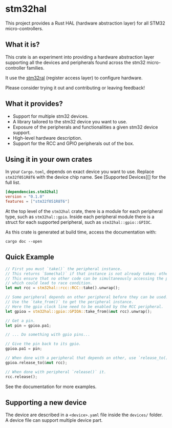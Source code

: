 stm32hal 
========

This project provides a Rust HAL (hardware abstraction layer) for all STM32 micro-controllers.

<!-- TODO Add crates.io, doc.rs, travis-ci.org, license badges -->
<!-- TODO Add Documentation, Repositories, Supported Devices, Example Project links -->

## What it is?

This crate is an experiment into providing a hardware abstraction layer supporting all the devices
and peripherals found across the stm32 micro-controller families.

It use the [stm32ral](https://github.com/adamgreig/stm32ral) (register access layer) to configure
hardware.

Please consider trying it out and contributing or leaving feedback!

## What it provides?

  - Support for multiple stm32 devices.
  - A library tailored to the stm32 device you want to use.
  - Exposure of the peripherals and functionalities a given stm32 device support.
  - High-level hardware description.
  - Support for the RCC and GPIO peripherals out of the box.

## Using it in your own crates

In your `Cargo.toml`, depends on exact device you want to use.  Replace `stm32f051R8T6` with the
device chip name.  See [Supported Devices][] for the full list.

```toml
[dependencies.stm32hal]
version = "0.1.0"
features = ["stm32f051R8T6"]
```

At the top level of the `stm32hal` crate, there is a module for each peripheral
type, such as `stm32hal::gpio`.
Inside each peripheral module there is a struct for each supported peripheral,
such as `stm32hal::gpio::GPIOC`.

As this crate is generated at build time, access the documentation with:
```
cargo doc --open
```

## Quick Example

```rust
// First you must `take()` the peripheral instance.
// This returns `Some(hal)` if that instance is not already taken; otherwise it returns `None`.
// This ensure that no other code can be simultaneously accessing the peripheral,
// which could lead to race condition.
let mut rcc = stm32hal::rcc::RCC::take().unwrap();

// Some peripheral depends on other peripheral before they can be used.
// Use the `take_from()` to get the peripheral instance.
// Here the gpio clock line need to be enabled by the RCC peripheral.
let gpioa = stm32hal::gpio::GPIOA::take_from(&mut rcc).unwrap();

// Get a pin.
let pin = gpioa.pa1;

// ... Do something with gpio pins...

// Give the pin back to its gpio.
gpioa.pa1 = pin;

// When done with a peripheral that depends on other, use `release_to()` to release it.
gpioa.release_to(&mut rcc);

// When done with peripheral `release()` it.
rcc.release();
```

See the documentation for more examples.

## Supporting a new device

The device are described in a `<device>.yaml` file inside the `devices/` folder. A device file can
support multiple device part.
